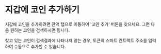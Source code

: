 # 지갑에 코인 추가하기

지갑에 코인을 추가하려면 잔액 탭으로 이동하여 '코인 추가' 버튼을 찾으세요. 그런 다음 원하는 코인을 검색하시면 됩니다.

찾고 있는 코인이 검색결과에 나타나지 않는 경우, 토큰의 스마트 컨트랙트 주소를 입력하여 수동으로 추가할 수 있습니다.